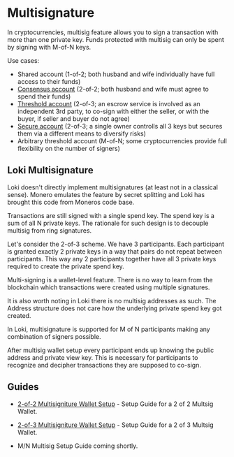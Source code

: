 # Multisignature
In cryptocurrencies, multisig feature allows you to sign a transaction with more than one private key. Funds protected with multisig can only be spent by signing with M-of-N keys.

 Use cases:

- Shared account (1-of-2; both husband and wife individually have full access to their funds)
- [Consensus account](../Wallets/CliWallet/2of2Multisig.md) (2-of-2; both husband and wife must agree to spend their funds)
- [Threshold account](../Wallets/CliWallet/2of3Multisig.md) (2-of-3; an escrow service is involved as an independent 3rd party, to co-sign with either the seller, or with the buyer, if seller and buyer do not agree)
- [Secure account](../Wallets/CliWallet/2of3Multisig.md) (2-of-3; a single owner controlls all 3 keys but secures them via a different means to diversify risks)
- Arbitrary threshold account (M-of-N; some cryptocurrencies provide full flexibility on the number of signers)

## Loki Multisignature

Loki doesn't directly implement multisignatures (at least not in a classical sense). Monero emulates the feature by secret splitting and Loki has brought this code from Moneros code base.

Transactions are still signed with a single spend key. The spend key is a sum of all N private keys. The rationale for such design is to decouple multisig from ring signatures.

Let's consider the 2-of-3 scheme. We have 3 participants. Each participant is granted exactly 2 private keys in a way that pairs do not repeat between participants. This way any 2 participants together have all 3 private keys required to create the private spend key.

Multi-signing is a wallet-level feature. There is no way to learn from the blockchain which transactions were created using multiple signatures.

It is also worth noting in Loki there is no multisig addresses as such. The Address structure does not care how the underlying private spend key got created.

In Loki, multisignature is supported for M of N participants making any combination of signers possible.

After multisig wallet setup every participant ends up knowing the public address and private view key. This is necessary for participants to recognize and decipher transactions they are supposed to co-sign.

## Guides

- [2-of-2 Multisigniture Wallet Setup](../Wallets/CliWallet/2of2Multisig.md) - Setup Guide for a 2 of 2 Multsig Wallet.

- [2-of-3 Multisigniture Wallet Setup](../Wallets/CliWallet/2of3Multisig.md) - Setup Guide for a 2 of 3 Multsig Wallet.

- M/N Multisig Setup Guide coming shortly.